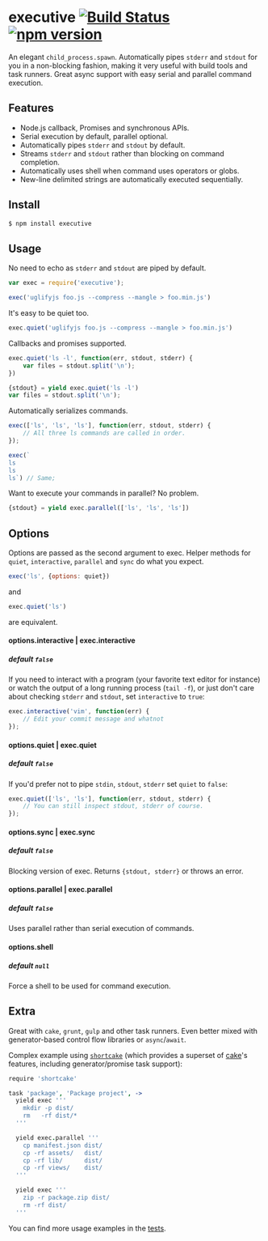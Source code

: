 # executive [![Build Status](https://travis-ci.org/zeekay/executive.svg?branch=master)](https://travis-ci.org/zeekay/executive) [![npm version](https://badge.fury.io/js/executive.svg)](https://badge.fury.io/js/executive)

An elegant `child_process.spawn`. Automatically pipes `stderr` and `stdout` for
you in a non-blocking fashion, making it very useful with build tools and task
runners. Great async support with easy serial and parallel command execution.

## Features
- Node.js callback, Promises and synchronous APIs.
- Serial execution by default, parallel optional.
- Automatically pipes `stderr` and `stdout` by default.
- Streams `stderr` and `stdout` rather than blocking on command completion.
- Automatically uses shell when command uses operators or globs.
- New-line delimited strings are automatically executed sequentially.

## Install
```bash
$ npm install executive
```

## Usage

No need to echo as `stderr` and `stdout` are piped by default.

```javascript
var exec = require('executive');

exec('uglifyjs foo.js --compress --mangle > foo.min.js')
```

It's easy to be quiet too.
```javascript
exec.quiet('uglifyjs foo.js --compress --mangle > foo.min.js')
```

Callbacks and promises supported.
```javascript
exec.quiet('ls -l', function(err, stdout, stderr) {
    var files = stdout.split('\n');
})

{stdout} = yield exec.quiet('ls -l')
var files = stdout.split('\n');
```

Automatically serializes commands.

```javascript
exec(['ls', 'ls', 'ls'], function(err, stdout, stderr) {
    // All three ls commands are called in order.
});

exec(`
ls
ls
ls`) // Same;
```

Want to execute your commands in parallel? No problem.
```javascript
{stdout} = yield exec.parallel(['ls', 'ls', 'ls'])
```

## Options
Options are passed as the second argument to exec. Helper methods for
`quiet`, `interactive`, `parallel` and `sync` do what you expect.

```javascript
exec('ls', {options: quiet})
```

and

```javascript
exec.quiet('ls')
```

are equivalent.

#### options.interactive | exec.interactive
##### default `false`

If you need to interact with a program (your favorite text editor for instance)
or watch the output of a long running process (`tail -f`), or just don't care
about checking `stderr` and `stdout`, set `interactive` to `true`:

```javascript
exec.interactive('vim', function(err) {
    // Edit your commit message and whatnot
});
```

#### options.quiet | exec.quiet
##### default `false`

If you'd prefer not to pipe `stdin`, `stdout`, `stderr` set `quiet` to `false`:
```javascript
exec.quiet(['ls', 'ls'], function(err, stdout, stderr) {
    // You can still inspect stdout, stderr of course.
});
```

#### options.sync | exec.sync
##### default `false`
Blocking version of exec. Returns `{stdout, stderr}` or throws an error.

#### options.parallel | exec.parallel
##### default `false`
Uses parallel rather than serial execution of commands.

#### options.shell
##### default `null`
Force a shell to be used for command execution.


## Extra
Great with `cake`, `grunt`, `gulp` and other task runners. Even better mixed
with generator-based control flow libraries or `async`/`await`.

Complex example using [`shortcake`](http://github.com/zeekay/shortcake) (which
provides a superset of [cake](http://coffeescript.org)'s features, including
generator/promise task support):

```coffeescript
require 'shortcake'

task 'package', 'Package project', ->
  yield exec '''
    mkdir -p dist/
    rm   -rf dist/*
  '''

  yield exec.parallel '''
    cp manifest.json dist/
    cp -rf assets/   dist/
    cp -rf lib/      dist/
    cp -rf views/    dist/
  '''

  yield exec '''
    zip -r package.zip dist/
    rm -rf dist/
  '''
```

You can find more usage examples in the [tests](test/test.coffee).

